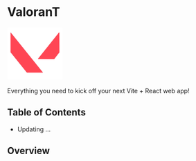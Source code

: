 # ValoranT
![](/public/images/main/valorantIcon.webp)

Everything you need to kick off your next Vite + React web app!

## Table of Contents

- Updating ... 

## Overview


